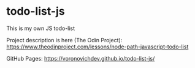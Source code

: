 # todo-list-js

This is my own JS todo-list

Project description is here (The Odin Project): https://www.theodinproject.com/lessons/node-path-javascript-todo-list

GitHub Pages: https://voronovichdev.github.io/todo-list-js/
